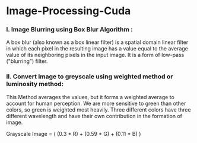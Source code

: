 # Image-Processing-Cuda


### I.	Image Blurring using Box Blur Algorithm :
A box blur (also known as a box linear filter) is a spatial domain linear filter in which each pixel in the resulting image has a value equal to the average value of its neighboring pixels in the input image. It is a form of low-pass ("blurring") filter.

### II.	Convert Image to greyscale using weighted method or luminosity method:
This Method averages the values, but it forms a weighted average to account for human perception. We are more sensitive to green than other colors, so green is weighted most heavily. Three different colors have three different wavelength and have their own contribution in the formation of image.

Grayscale Image = ( (0.3 * R) + (0.59 * G) + (0.11 * B) )


